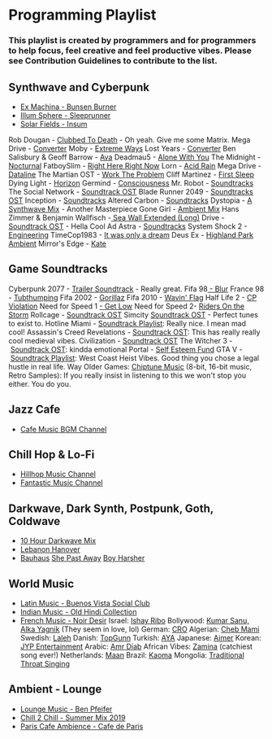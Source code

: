 # Programming Playlist
### This playlist is created by programmers and for programmers to help focus, feel creative and feel productive vibes. Please see Contribution Guidelines to contribute to the list.

## Synthwave and Cyberpunk

* [Ex Machina - Bunsen Burner](https://www.youtube.com/watch?v=BgKhOv1xTmA)
* [Illum Sphere - Sleeprunner](https://www.youtube.com/watch?v=e7jMGpzDBKI)
* [Solar Fields - Insum](https://www.youtube.com/watch?v=JNMB95_TgPI)

Rob Dougan - <a href="https://www.youtube.com/watch?v=OwGuSPXPyX4" target="_blank" rel="noopener">Clubbed To Death</a> - Oh yeah. Give me some Matrix.
Mega Drive - <a href="https://www.youtube.com/watch?v=TFpZDoMSFl0" target="_blank" rel="noopener">Converter</a>
Moby - <a href="https://www.youtube.com/watch?v=5hLEgEXIpik" target="_blank" rel="noopener">Extreme Ways</a>
Lost Years - <a href="https://www.youtube.com/watch?v=3kF7u3tWlns" target="_blank" rel="noopener">Converter</a>
Ben Salisbury &amp; Geoff Barrow - <a href="https://www.youtube.com/watch?v=glwei-EDhtU" target="_blank" rel="noopener">Ava</a>
Deadmau5 - <a href="https://www.youtube.com/watch?v=zmC6kd3I40Q" target="_blank" rel="noopener">Alone With You</a>
The Midnight - <a href="https://www.youtube.com/watch?v=F7Qx7R655LI" target="_blank" rel="noopener">Nocturnal</a>
FatboySlim - <a href="https://www.youtube.com/watch?v=E7ONTVx1pj4" target="_blank" rel="noopener">Right Here Right Now</a>
Lorn - <a href="https://www.youtube.com/watch?v=nxg4C365LbQ" target="_blank" rel="noopener">Acid Rain</a>
Mega Drive - <a href="https://www.youtube.com/watch?v=CZ_VLRlukcs" target="_blank" rel="noopener">Dataline</a>
The Martian OST - <a href="https://www.youtube.com/watch?v=BrM0Ru94qt8" target="_blank" rel="noopener">Work The Problem</a>
Cliff Martinez - <a style="background-color: #ffffff;" href="https://www.youtube.com/watch?v=vGiPlzcNpws" target="_blank" rel="noopener">First Sleep</a>
Dying Light - <a href="https://www.youtube.com/watch?v=WeNr-clG54U" target="_blank" rel="noopener">Horizon</a>
Germind - <a href="https://www.youtube.com/watch?v=LQrITHyQuq0" target="_blank" rel="noopener">Consciousness</a>
Mr. Robot - <a href="https://www.youtube.com/watch?v=pFdfhg2IP_0" target="_blank" rel="noopener">Soundtracks</a>
The Social Network - <a href="https://www.youtube.com/watch?v=yydZbVoCbn0" target="_blank" rel="noopener">Soundtrack OST</a>
Blade Runner 2049 - <a href="https://www.youtube.com/watch?v=nf0llz_Rfd0" target="_blank" rel="noopener">Soundtracks OST</a>
Inception - <a href="https://www.youtube.com/watch?v=vnkiVa4A-F8" target="_blank" rel="noopener">Soundtracks</a>
Altered Carbon - <a href="https://www.youtube.com/watch?v=d1AdnyxpC7I" target="_blank" rel="noopener">Soundtracks</a>
Dystopia - <a style="background-color: #ffffff;" href="https://www.youtube.com/watch?v=2T7Wx1cUDoU" target="_blank" rel="noopener">A Synthwave Mix</a> - Another Masterpiece
Gone Girl - <a href="https://www.youtube.com/watch?v=RVDwrZ4u3F4" target="_blank" rel="noopener">Ambient Mix</a>
Hans Zimmer &amp; Benjamin Wallfisch -<a href="https://www.youtube.com/watch?v=z2LOX74WPWo" target="_blank" rel="noopener"> Sea Wall Extended (Long)</a>
Drive - <a href="https://www.youtube.com/watch?v=2m7XrMtOey8" target="_blank" rel="noopener">Soundtrack OST</a> - Hella Cool
Ad Astra - <a href="https://www.youtube.com/watch?v=XwH9CBbrbfc" target="_blank" rel="noopener">Soundtracks</a>
System Shock 2 - <a href="https://www.youtube.com/watch?v=27QV_j841Is" target="_blank" rel="noopener">Engineering</a>
TimeCop1983 - <a style="background-color: #ffffff;" href="https://www.youtube.com/watch?v=f0zQkGmSbJk" target="_blank" rel="noopener">It was only a dream</a>
Deus Ex - <a href="https://www.youtube.com/watch?v=B6YKgg-QwDQ" target="_blank" rel="noopener">Highland Park Ambient</a>
Mirror's Edge - <a href="https://www.youtube.com/watch?v=lsT3liqgQsA" target="_blank" rel="noopener">Kate</a>

## Game Soundtracks

Cyberpunk 2077 - <a href="https://www.youtube.com/watch?v=9ayYeLLT8bs" target="_blank" rel="noopener">Trailer Soundtrack</a> - Really great.
Fifa 98<a href="https://www.youtube.com/watch?v=8w0X1bSrUHs" target="_blank" rel="noopener"> - Blur</a>
France 98 - <a href="https://www.youtube.com/watch?v=2H5uWRjFsGc" target="_blank" rel="noopener">Tubthumping</a>
Fifa 2002 - <a href="https://www.youtube.com/watch?v=oVkatTa0D4c" target="_blank" rel="noopener">Gorillaz</a>
Fifa 2010 - <a href="https://www.youtube.com/watch?v=WTJSt4wP2ME" target="_blank" rel="noopener">Wavin' Flag</a>
Half Life 2 - <a href="https://www.youtube.com/watch?v=7wv3j81GWK0" target="_blank" rel="noopener">CP Violation</a>
Need for Speed 1 <a href="https://www.youtube.com/watch?v=DKoY1fw7yCo" target="_blank" rel="noopener">- Get Low</a>
Need for Speed 2- <a href="https://www.youtube.com/watch?v=0VAF-4Er7_A" target="_blank" rel="noopener">Riders On the Storm</a>
Rollcage - <a href="https://www.youtube.com/watch?v=OjGbjR1tzPg&amp;list=PLSbvuLg-8CjGNoES_oAxVDDF_q8pAHkzy" target="_blank" rel="noopener">Soundtrack OST</a>
Simcity <a href="https://www.youtube.com/watch?v=qkXOxLpdMds" target="_blank" rel="noopener">Soundtrack OST</a> - Perfect tunes to exist to.
Hotline Miami - <a href="https://www.youtube.com/watch?v=X3NA8cRn2l8&amp;list=PLJkWeC1dpOaIa0dmuoIHq2PnKPayC5tFs&amp;index=3" target="_blank" rel="noopener">Soundtrack Playlist</a>: Really nice. I mean mad cool!
Assassin's Creed Revelations - <a href="https://www.youtube.com/watch?v=yVgX-bfbOaA" target="_blank" rel="noopener">Soundtrack OST</a>: This has really really cool medieval vibes.
Civilization - <a href="https://www.youtube.com/watch?v=eqJFVg05b8Q" target="_blank" rel="noopener">Soundtrack OST</a>
The Witcher 3 - <a href="https://www.youtube.com/watch?v=8GYL6c_GTE0" target="_blank" rel="noopener">Soundtrack OST</a>: kindda emotional
Portal - <a style="background-color: #ffffff;" href="https://www.youtube.com/watch?v=t9nocjg2OLI" target="_blank" rel="noopener">Self Esteem Fund</a>
GTA V - <a href="https://www.youtube.com/playlist?list=PLADajjvOG11G3_tD3_Teka1cAky1r5rZQ" target="_blank" rel="noopener">Soundtrack Playlist</a>: West Coast Heist Vibes. Good thing you chose a legal hustle in real life.
Way Older Games: <a href="https://www.youtube.com/results?search_query=chiptune" target="_blank" rel="noopener">Chiptune Music</a> (8-bit, 16-bit music, Retro Samples): If you really insist in listening to this we won't stop you either. You do you.

## Jazz Cafe

* [Cafe Music BGM Channel](https://www.youtube.com/channel/UCJhjE7wbdYAae1G25m0tHAA)

## Chill Hop & Lo-Fi

* [Hillhop Music Channel](https://www.youtube.com/user/Chillhopdotcom)
* [Fantastic Music Channel](https://www.youtube.com/channel/UCZyyXrEF2WCZbI653PFNBbA)

## Darkwave, Dark Synth, Postpunk, Goth, Coldwave

* [10 Hour Darkwave Mix](https://www.youtube.com/watch?v=s_NoHhIAf44)
* [Lebanon Hanover](https://www.youtube.com/watch?v=WPw7nlluRdc)
* [Bauhaus](https://www.youtube.com/watch?v=OKRJfIPiJGY)
<a href="https://www.youtube.com/watch?v=5OsETaZhBzE" target="_blank" rel="noopener">She Past Away</a>
<a href="https://www.youtube.com/watch?v=hbbbark8k7w" target="_blank" rel="noopener">Boy Harsher</a>

## World Music

* [Latin Music - Buenos Vista Social Club](https://www.youtube.com/watch?v=o5cELP06Mik)
* [Indian Music - Old Hindi Collection](https://www.youtube.com/watch?v=_dxH0grwsIg)
* [French Music - Noir Desir](https://www.youtube.com/watch?v=NrgcRvBJYBE)
Israel: <a href="https://www.youtube.com/watch?v=Y30pfWIQfoo" target="_blank" rel="noopener">Ishay Ribo</a>
Bollywood: <a href="https://www.youtube.com/watch?v=Kk2gALRGZOs" target="_blank" rel="noopener">Kumar Sanu, Alka Yagnik</a> (They seem in love, lol)
German: <a href="https://www.youtube.com/watch?v=ZV4fONSDFUQ" target="_blank" rel="noopener">CRO</a>
Algerian: <a href="https://www.youtube.com/watch?v=zmOwL6YL5z8" target="_blank" rel="noopener">Cheb Mami</a>
Swedish: <a href="https://www.youtube.com/watch?v=hg9egdjScLs" target="_blank" rel="noopener">Laleh</a>
Danish: <a style="background-color: #ffffff;" href="https://www.youtube.com/watch?v=endzf4013qc" target="_blank" rel="noopener">TopGunn</a>
Turkish: <a href="https://www.youtube.com/watch?v=FPFlY0hi3ak&amp;list=PLOHoVaTp8R7fLamv4iEqmlj-Sp2bHx7D1&amp;index=23" target="_blank" rel="noopener">AYA</a>
Japanese: <a href="https://www.youtube.com/watch?v=zSOJk7ggJts" target="_blank" rel="noopener">Aimer</a>
Korean: <a href="https://www.youtube.com/watch?v=V2hlQkVJZhE" target="_blank" rel="noopener">JYP Entertainment</a>
Arabic: <a href="https://www.youtube.com/watch?v=V2hlQkVJZhE" target="_blank" rel="noopener">Amr Diab</a>
African Vibes: <a href="https://www.youtube.com/watch?v=expCgeQXqzA" target="_blank" rel="noopener">Zamina</a> (catchiest song ever!)
Netherlands: <a href="https://www.youtube.com/watch?v=hE8u-l6NJiA" target="_blank" rel="noopener">Maan</a>
Brazil: <a href="https://www.youtube.com/watch?v=iyLdoQGBchQ" target="_blank" rel="noopener">Kaoma</a>
Mongolia: <a href="https://www.youtube.com/watch?v=AMndPTS0KLY" target="_blank" rel="noopener">Traditional Throat Singing</a>

## Ambient - Lounge

* [Lounge Music - Ben Pfeifer](https://www.youtube.com/watch?v=KSsTVsa4Usw)
* [Chill 2 Chill - Summer Mix 2019](https://www.youtube.com/watch?v=geShWsdxp2A)
* [Paris Cafe Ambience - Cafe de Paris](https://www.youtube.com/watch?v=pU1SnVQbleM)
